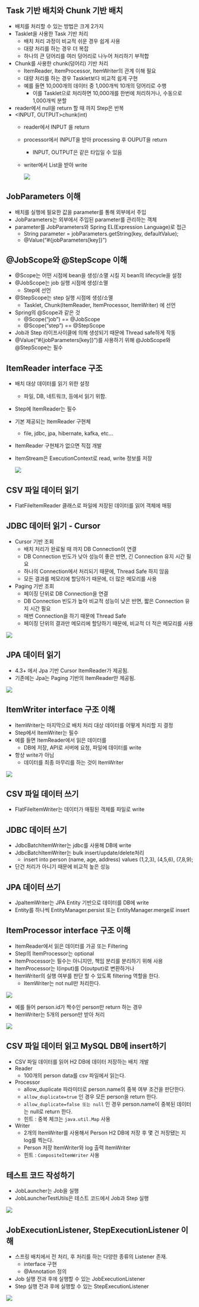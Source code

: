 ## Task 기반 배치와 Chunk 기반 배치
- 배치를 처리할 수 있는 방법은 크게 2가지
- Tasklet을 사용한 Task 기반 처리
    * 배치 처리 과정이 비교적 쉬운 경우 쉽게 사용
    * 대량 처리를 하는 경우 더 복잡
    * 하나의 큰 덩어리를 여러 덩어리로 나누어 처리하기 부적합
- Chunk를 사용한 chunk(덩어리) 기반 처리
    * ItemReader, ItemProcessor, ItemWriter의 관계 이해 필요
    * 대량 처리를 하는 경우 Tasklet보다 비교적 쉽게 구현
    * 예를 들면 10,000개의 데이터 중 1,000개씩 10개의 덩어리로 수행
        * 이를 Tasklet으로 처리하면 10,000개를 한번에 처리하거나, 수동으로 1,000개씩 분할
- reader에서 null을 return 할 때 까지 Step은 반복
- <INPUT, OUTPUT>chunk(int)
  * reader에서 INPUT 을 return
  * processor에서 INPUT을 받아 processing 후 OUPUT을 return
    * INPUT, OUTPUT은 같은 타입일 수 있음
  * writer에서 List<OUTPUT>을 받아 write
    
    ![](../../../../../resources/img/06.png)

## JobParameters 이해
- 배치를 실행에 필요한 값을 parameter를 통해 외부에서 주입
- JobParameters는 외부에서 주입된 parameter를 관리하는 객체
- parameter를 JobParameters와 Spring EL(Expression Language)로 접근
  * String parameter = jobParameters.getString(key, defaultValue);
  * @Value(“#{jobParameters[key]}”)

## @JobScope와 @StepScope 이해
- @Scope는 어떤 시점에 bean을 생성/소멸 시킬 지 bean의 lifecycle을 설정
- @JobScope는 job 실행 시점에 생성/소멸
  * Step에 선언
- @StepScope는 step 실행 시점에 생성/소멸
  * Tasklet, Chunk(ItemReader, ItemProcessor, ItemWriter) 에 선언
- Spring의 @Scope과 같은 것
  * @Scope(“job”) == @JobScope
  * @Scope(“step”) == @StepScope
- Job과 Step 라이프사이클에 의해 생성되기 때문에 Thread safe하게 작동
- @Value(“#{jobParameters[key]}”)를 사용하기 위해 @JobScope와 @StepScope는 필수

## ItemReader interface 구조
- 배치 대상 데이터를 읽기 위한 설정
  * 파일, DB, 네트워크, 등에서 읽기 위함.
- Step에 ItemReader는 필수
- 기본 제공되는 ItemReader 구현체
  * file, jdbc, jpa, hibernate, kafka, etc... 
- ItemReader 구현체가 없으면 직접 개발
- ItemStream은 ExecutionContext로 read, write 정보를 저장
  
  ![](../../../../../resources/img/07.png)

## CSV 파일 데이터 읽기
- FlatFileItemReader 클래스로 파일에 저장된 데이터를 읽어 객체에 매핑

## JDBC 데이터 읽기 - Cursor
- Cursor 기반 조회
  * 배치 처리가 완료될 때 까지 DB Connection이 연결
  * DB Connection 빈도가 낮아 성능이 좋은 반면, 긴 Connection 유지 시간 필요
  * 하나의 Connection에서 처리되기 때문에, Thread Safe 하지 않음
  * 모든 결과를 메모리에 할당하기 때문에, 더 많은 메모리를 사용
- Paging 기반 조회
  * 페이징 단위로 DB Connection을 연결
  * DB Connection 빈도가 높아 비교적 성능이 낮은 반면, 짧은 Connection 유지 시간 필요
  * 매번 Connection을 하기 때문에 Thread Safe
  * 페이징 단위의 결과만 메모리에 할당하기 때문에, 비교적 더 적은 메모리를 사용

![](../../../../../resources/img/08.png)

## JPA 데이터 읽기
- 4.3+ 에서 Jpa 기반 Cursor ItemReader가 제공됨.
- 기존에는 Jpa는 Paging 기반의 ItemReader만 제공됨.

![](../../../../../resources/img/09.png)

## ItemWriter interface 구조 이해
- ItemWriter는 마지막으로 배치 처리 대상 데이터를 어떻게 처리할 지 결정
- Step에서 ItemWriter는 필수
- 예를 들면 ItemReader에서 읽은 데이터를
  * DB에 저장, API로 서버에 요청, 파일에 데이터를 write
- 항상 write가 아님
  * 데이터를 최종 마무리를 하는 것이 ItemWriter

![](../../../../../resources/img/10.png)

## CSV 파일 데이터 쓰기
- FlatFileItemWriter는 데이터가 매핑된 객체를 파일로 write

## JDBC 데이터 쓰기
- JdbcBatchItemWriter는 jdbc를 사용해 DB에 write
- JdbcBatchItemWriter는 bulk insert/update/delete처리
  * insert into person (name, age, address) values (1,2,3), (4,5,6), (7,8,9);
- 단건 처리가 아니기 때문에 비교적 높은 성능 

## JPA 데이터 쓰기
- JpaItemWriter는 JPA Entity 기반으로 데이터를 DB에 write
- Entity를 하나씩 EntityManager.persist 또는 EntityManager.merge로 insert

## ItemProcessor interface 구조 이해
- ItemReader에서 읽은 데이터를 가공 또는 Filtering
- Step의 ItemProcessor는 optional
- ItemProcessor는 필수는 아니지만, 책임 분리를 분리하기 위해 사용
- ItemProcessor는 I(input)를 O(output)로 변환하거나
- ItemWriter의 실행 여부를 판단 할 수 있도록 filtering 역할을 한다.
  * ItemWriter는 not null만 처리한다.

![](../../../../../resources/img/11.png)
- 예를 들어 person.id가 짝수인 person만 return 하는 경우
- ItemWriter는 5개의 person만 받아 처리

![](../../../../../resources/img/12.png)

## CSV 파일 데이터 읽고 MySQL DB에 insert하기
- CSV 파일 데이터를 읽어 H2 DB에 데이터 저장하는 배치 개발
- Reader
  * 100개의 person data를 csv 파일에서 읽는다.
- Processor
  * allow_duplicate 파라미터로 person.name의 중복 여부 조건을 판단한다.
  * `allow_duplicate=true` 인 경우 모든 person을 return 한다.
  * `allow_duplicate=false 또는 null` 인 경우 person.name이 중복된 데이터는 null로 return 한다.
  * 힌트 : 중복 체크는 `java.util.Map` 사용
- Writer
  * 2개의 ItemWriter를 사용해서 Person H2 DB에 저장 후 몇 건 저장됐는 지 log를 찍는다.
  * Person 저장 ItemWriter와 log 출력 ItemWriter
  * 힌트 : `CompositeItemWriter` 사용

## 테스트 코드 작성하기
- JobLauncher는 Job을 실행
- JobLauncherTestUtils은 테스트 코드에서 Job과 Step 실행

![](../../../../../resources/img/13.png)

## JobExecutionListener, StepExecutionListener 이해
- 스프링 배치에서 전 처리, 후 처리를 하는 다양한 종류의 Listener 존재.
  * interface 구현
  * @Annotation 정의
- Job 실행 전과 후에 실행할 수 있는 JobExecutionListener
- Step 실행 전과 후에 실행할 수 있는 StepExecutionListener

![](../../../../../resources/img/14.png)